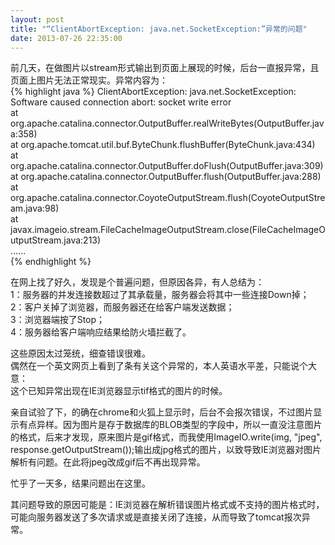 ```yaml
---
layout: post
title: "“ClientAbortException: java.net.SocketException:”异常的问题"
date: 2013-07-26 22:35:00
---
```


前几天，在做图片以stream形式输出到页面上展现的时候，后台一直报异常，且页面上图片无法正常现实。异常内容为：  
{% highlight java %}
ClientAbortException:  java.net.SocketException: Software caused connection abort: socket write error  
at org.apache.catalina.connector.OutputBuffer.realWriteBytes(OutputBuffer.java:358)  
at org.apache.tomcat.util.buf.ByteChunk.flushBuffer(ByteChunk.java:434)  
at org.apache.catalina.connector.OutputBuffer.doFlush(OutputBuffer.java:309)  
at org.apache.catalina.connector.OutputBuffer.flush(OutputBuffer.java:288)    
at org.apache.catalina.connector.CoyoteOutputStream.flush(CoyoteOutputStream.java:98)  
at javax.imageio.stream.FileCacheImageOutputStream.close(FileCacheImageOutputStream.java:213)  
......  
{% endhighlight %}

在网上找了好久，发现是个普遍问题，但原因各异，有人总结为：  
1：服务器的并发连接数超过了其承载量，服务器会将其中一些连接Down掉；  
2：客户关掉了浏览器，而服务器还在给客户端发送数据；  
3：浏览器端按了Stop；  
4：服务器给客户端响应结果给防火墙拦截了。  

这些原因太过笼统，细查错误很难。  
偶然在一个英文网页上看到了条有关这个异常的，本人英语水平差，只能说个大意：  
这个已知异常出现在IE浏览器显示tif格式的图片的时候。  

亲自试验了下，的确在chrome和火狐上显示时，后台不会报次错误，不过图片显示有点异样。因为图片是存于数据库的BLOB类型的字段中，所以一直没注意图片的格式，后来才发现，原来图片是gif格式，而我使用ImageIO.write(img, "jpeg", response.getOutputStream());输出成jpg格式的图片，以致导致IE浏览器对图片解析有问题。在此将jpeg改成gif后不再出现异常。  

忙乎了一天多，结果问题出在这里。  

其问题导致的原因可能是：IE浏览器在解析错误图片格式或不支持的图片格式时，可能向服务器发送了多次请求或是直接关闭了连接，从而导致了tomcat报次异常。   

